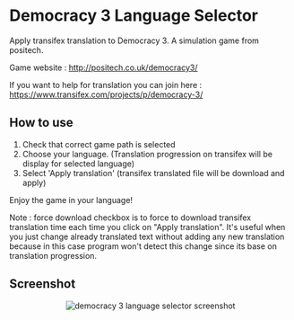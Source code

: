 Democracy 3 Language Selector
==========================

Apply transifex translation to Democracy 3. A simulation game from positech.

Game website : http://positech.co.uk/democracy3/

If you want to help for translation you can join here : https://www.transifex.com/projects/p/democracy-3/

## How to use

1. Check that correct game path is selected
2. Choose your language. (Translation progression on transifex will be display for selected language)
3. Select 'Apply translation' (transifex translated file will be download and apply)

Enjoy the game in your language!

Note : force download checkbox is to force to download transifex translation time each time you click on "Apply translation". It's useful when you just change already translated text without adding any new translation because in this case program won't detect this change since its base on translation progression. 

## Screenshot
<p align="center">
<img src="https://raw2.github.com/dragouf/Democracy3LanguageSelector/master/docs/screenshot.png" alt="democracy 3 language selector screenshot" />
</p>
